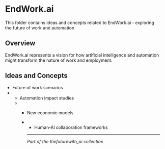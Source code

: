# EndWork.ai

This folder contains ideas and concepts related to EndWork.ai - exploring the future of work and automation.

## Overview

EndWork.ai represents a vision for how artificial intelligence and automation might transform the nature of work and employment.

## Ideas and Concepts

- Future of work scenarios
- - Automation impact studies
  - - New economic models
    - - Human-AI collaboration frameworks
     
      - ---

      *Part of the thefuturewith_ai collection*
